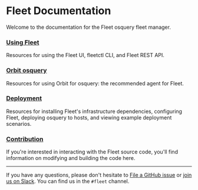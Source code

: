 # Fleet Documentation

Welcome to the documentation for the Fleet osquery fleet manager.

### [Using Fleet](./1-Using-Fleet/README.md)
Resources for using the Fleet UI, fleetctl CLI, and Fleet REST API.

### [Orbit osquery](./2-Orbit-osquery/README.md)
Resources for using Orbit for osquery: the recommended agent for Fleet.

### [Deployment](./3-Deployment/README.md)
Resources for installing Fleet's infrastructure dependencies, configuring Fleet, deploying osquery to hosts, and viewing example deployment scenarios.

### [Contribution](./4-Contribution/README.md)
If you're interested in interacting with the Fleet source code, you'll find information on modifying and building the code here.

---

If you have any questions, please don't hesitate to [File a GitHub issue](https://github.com/fleetdm/fleet/issues) or [join us on Slack](https://osquery.slack.com/join/shared_invite/zt-h29zm0gk-s2DBtGUTW4CFel0f0IjTEw#/). You can find us in the `#fleet` channel.
